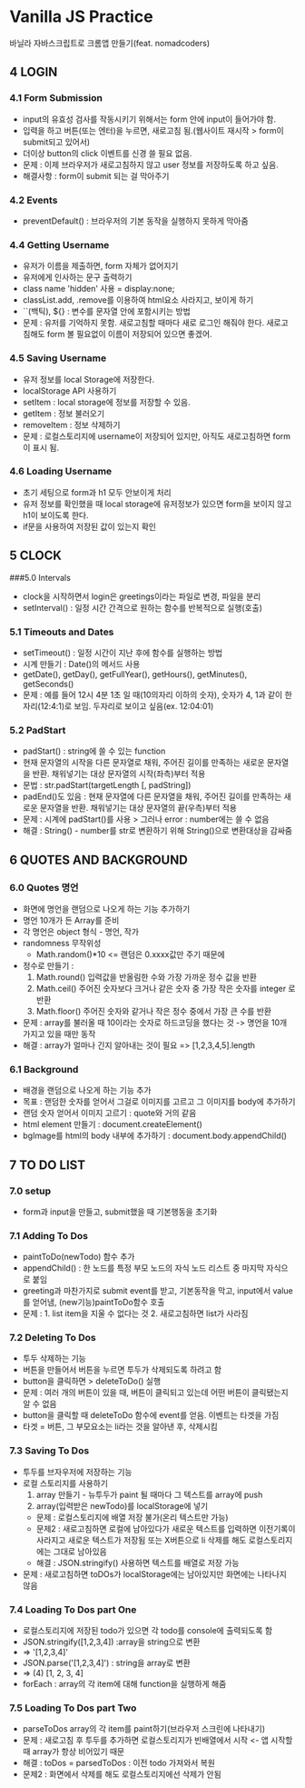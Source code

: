 # Vanilla JS Practice

바닐라 자바스크립트로 크롬앱 만들기(feat. nomadcoders)

## 4 LOGIN

### 4.1 Form Submission
- input의 유효성 검사를 작동시키기 위해서는 form 안에 input이 들어가야 함.
- 입력을 하고 버튼(또는 엔터)을 누르면, 새로고침 됨.(웹사이트 재시작 > form이 submit되고 있어서)
- 더이상 button의 click 이벤트를 신경 쓸 필요 없음.
- 문제 : 이제 브라우저가 새로고침하지 않고 user 정보를 저장하도록 하고 싶음.
- 해결사항 : form이 submit 되는 걸 막아주기

### 4.2 Events
- preventDefault() : 브라우저의 기본 동작을 실행하지 못하게 막아줌

### 4.4 Getting Username
- 유저가 이름을 제출하면, form 자체가 없어지기
- 유저에게 인사하는 문구 출력하기
- class name 'hidden' 사용 = display:none;
- classList.add, .remove를 이용하여 html요소 사라지고, 보이게 하기
- ``(백틱), ${} : 변수를 문자열 안에 포함시키는 방법 
- 문제 : 유저를 기억하지 못함. 새로고침할 때마다 새로 로그인 해줘야 한다. 새로고침해도 form 볼 필요없이 이름이 저장되어 있으면 좋겠어.

### 4.5 Saving Username
- 유저 정보를 local Storage에 저장한다.
- localStorage API 사용하기
- setItem : local storage에 정보를 저장할 수 있음.
- getItem : 정보 불러오기
- removeItem : 정보 삭제하기
- 문제 : 로컬스토리지에 username이 저장되어 있지만, 아직도 새로고침하면 form이 표시 됨. 

### 4.6 Loading Username
- 초기 세팅으로 form과 h1 모두 안보이게 처리
- 유저 정보를 확인했을 때 local storage에 유저정보가 있으면 form을 보이지 않고 h1이 보이도록 한다.
- if문을 사용하여 저장된 값이 있는지 확인


## 5 CLOCK

###5.0 Intervals
- clock을 시작하면서 login은 greetings이라는 파일로 변경, 파일을 분리
- setInterval() : 일정 시간 간격으로 원하는 함수를 반복적으로 실행(호출)

### 5.1 Timeouts and Dates
- setTimeout() : 일정 시간이 지난 후에 함수를 실행하는 방법
- 시계 만들기 : Date()의 메서드 사용
- getDate(), getDay(), getFullYear(), getHours(), getMinutes(), getSeconds()
- 문제 : 예를 들어 12시 4분 1초 일 때(10의자리 이하의 숫자), 숫자가 4, 1과 같이 한자리(12:4:1)로 보임. 두자리로 보이고 싶음(ex. 12:04:01)

### 5.2 PadStart
- padStart() : string에 쓸 수 있는 function
- 현재 문자열의 시작을 다른 문자열로 채워, 주어진 길이를 만족하는 새로운 문자열을 반환. 채워넣기는 대상 문자열의 시작(좌측)부터 적용
- 문법 : str.padStart(targetLength [, padString])
- padEnd()도 있음 : 현재 문자열에 다른 문자열을 채워, 주어진 길이를 만족하는 새로운 문자열을 반환. 채워넣기는 대상 문자열의 끝(우측)부터 적용
- 문제 : 시계에 padStart()를 사용 > 그러나 error : number에는 쓸 수 없음
- 해결 : String() - number를 str로 변환하기 위해 String()으로 변환대상을 감싸줌


## 6 QUOTES AND BACKGROUND

### 6.0 Quotes 명언
- 화면에 명언을 랜덤으로 나오게 하는 기능 추가하기 
- 명언 10개가 든 Array를 준비
- 각 명언은 object 형식 - 명언, 작가
- randomness 무작위성
    - Math.random()*10 <= 랜덤은 0.xxxx값만 주기 때문에
- 정수로 만들기 : 
    1. Math.round() 입력값을 반올림한 수와 가장 가까운 정수 값을 반환
    2. Math.ceil() 주어진 숫자보다 크거나 같은 숫자 중 가장 작은 숫자를 integer 로 반환 
    3. Math.floor() 주어진 숫자와 같거나 작은 정수 중에서 가장 큰 수를 반환
- 문제 : array를 불러올 때 10이라는 숫자로 하드코딩을 했다는 것 -> 명언을 10개 가지고 있을 때만 동작
- 해결 : array가 얼마나 긴지 알아내는 것이 필요 => [1,2,3,4,5].length

### 6.1 Background
- 배경을 랜덤으로 나오게 하는 기능 추가
- 목표 : 랜덤한 숫자를 얻어서 그걸로 이미지를 고르고 그 이미지를 body에 추가하기
- 랜덤 숫자 얻어서 이미지 고르기 : quote와 거의 같음
- html element 만들기 : document.createElement()
- bgImage를 html의 body 내부에 추가하기 : document.body.appendChild()


## 7 TO DO LIST

### 7.0 setup
- form과 input을 만들고, submit했을 때 기본행동을 초기화

### 7.1 Adding To Dos
- paintToDo(newTodo) 함수 추가
- appendChild() : 한 노드를 특정 부모 노드의 자식 노드 리스트 중 마지막 자식으로 붙임
- greeting과 마찬가지로 submit event를 받고, 기본동작을 막고, input에서 value를 얻어냄, (new기능)paintToDo함수 호출
- 문제 : 1. list item을 지울 수 없다는 것 2. 새로고침하면 list가 사라짐

### 7.2 Deleting To Dos
- 투두 삭제하는 기능
- 버튼을 만들어서 버튼을 누르면 투두가 삭제되도록 하려고 함
- button을 클릭하면 > deleteToDo() 실행
- 문제 : 여러 개의 버튼이 있을 때, 버튼이 클릭되고 있는데 어떤 버튼이 클릭됐는지 알 수 없음
- button을 클릭할 때 deleteToDo 함수에 event를 얻음. 이벤트는 타겟을 가짐
- 타겟 = 버튼, 그 부모요소는 li라는 것을 알아낸 후, 삭제시킴

### 7.3 Saving To Dos
- 투두를 브자우저에 저장하는 기능
- 로컬 스토리지를 사용하기
    1. array 만들기 - 뉴투두가 paint 될 때마다 그 텍스트를 array에 push
    2. array(입력받은 newTodo)를 localStorage에 넣기
    - 문제 : 로컬스토리지에 배열 저장 불가(온리 텍스트만 가능)
    - 문제2 : 새로고침하면 로컬에 남아있다가 새로운 텍스트를 입력하면 이전기록이 사라지고 새로운 텍스트가 저장됨 또는 X버튼으로 li 삭제를 해도 로컬스토리지에는 그대로 남아있음
    - 해결 : JSON.stringify() 사용하면 텍스트를 배열로 저장 가능
- 문제 : 새로고침하면 toDOs가 localStorage에는 남아있지만 화면에는 나타나지 않음

### 7.4 Loading To Dos part One
- 로컬스토리지에 저장된 todo가 있으면 각 todo를 console에 출력되도록 함
- JSON.stringify([1,2,3,4]) :array을 string으로 변환
- => '[1,2,3,4]'
- JSON.parse('[1,2,3,4]') : string을 array로 변환
- => (4) [1, 2, 3, 4]
- forEach : array의 각 item에 대해 function을 실행하게 해줌

### 7.5 Loading To Dos part Two
- parseToDos array의 각 item를 paint하기(브라우저 스크린에 나타내기)
- 문제 : 새로고침 후 투두를 추가하면 로컬스토리지가 빈배열에서 시작 <- 앱 시작할 때 array가 항상 비어있기 때문
- 해결 : toDos = parsedToDos :  이전 todo 가져와서 복원
- 문제2 : 화면에서 삭제를 해도 로컬스토리지에선 삭제가 안됨